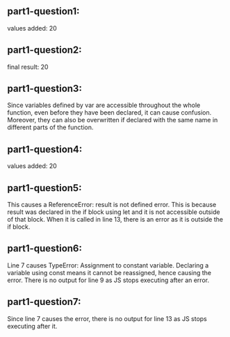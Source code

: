 ## part1-question1:
values added:  20
## part1-question2:
final result:  20
## part1-question3:
Since variables defined by var are accessible throughout the whole function, even before they have been declared, it can cause confusion. Moreover, they can also be overwritten if declared with the same name in different parts of the function. 
## part1-question4:
values added:  20
## part1-question5:
This causes a ReferenceError: result is not defined error. This is because result was declared in the if block using let and it is not accessible outside of that block. When it is called in line 13, there is an error as it is outside the if block.
## part1-question6:
Line 7 causes TypeError: Assignment to constant variable. Declaring a variable using const means it cannot be reassigned, hence causing the error. There is no output for line 9 as JS stops executing after an error.
## part1-question7:
Since line 7 causes the error, there is no output for line 13 as JS stops executing after it.